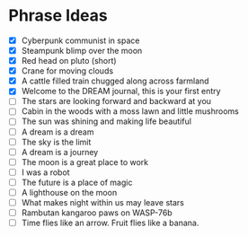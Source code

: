 # Phrase Ideas

- [x] Cyberpunk communist in space
- [x] Steampunk blimp over the moon
- [x] Red head on pluto (short)
- [x] Crane for moving clouds
- [x] A cattle filled train chugged along across farmland
- [x] Welcome to the DREAM journal, this is your first entry
- [ ] The stars are looking forward and backward at you
- [ ] Cabin in the woods with a moss lawn and little mushrooms
- [ ] The sun was shining and making life beautiful
- [ ] A dream is a dream
- [ ] The sky is the limit
- [ ] A dream is a journey
- [ ] The moon is a great place to work
- [ ] I was a robot
- [ ] The future is a place of magic
- [ ] A lighthouse on the moon
- [ ] What makes night within us may leave stars
- [ ] Rambutan kangaroo paws on WASP-76b
- [ ] Time flies like an arrow. Fruit flies like a banana.
